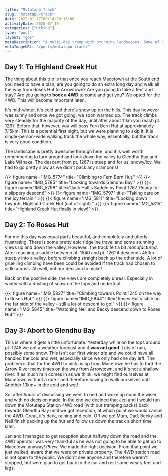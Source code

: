 ```yaml
---
title: "Motatapu Track"
slug: "motatapu-track"
date: 2022-01-17T09:14:28+13:00
activityDate: 2020-07-10
categories: ["Hiking"]
type: "post"
layout: "gps"
metaDescription: "A multi-day tramp with stunning landscapes. Some of the track feels contrived, but it is well worth the trip!"
metaImageURL: "/posts/motatapu-track/"
---
```


## Day 1: To Highland Creek Hut

The thing about this trip is that once you reach [Macetown][1] at the South end you need to have a plan, are you going to do an extra long day and walk all the way from Roses Hut to Arrowtown? Are you going to take a tent and stay? Are you going to __book a 4WD__ to come and get you? We opted for the 4WD. This will become important later..

[1]: https://www.doc.govt.nz/parks-and-recreation/places-to-go/otago/places/macetown-historic-reserve/?tab-id=50578

It's mid-winter, it's cold and there's snow up on the hills. This day however was sunny and once we got going, we soon warmed up. The track climbs very steadily for the majority of the day, until after about 11km you reach pt. 1267. Before that, however, you will pass Fern Bern Hut at approximately 7.15km. This is a potential first night, but we were planning to skip it. It is single-person-wide walking track the whole way, essentially, but the track is very good condition.

The landscape is pretty awesome through here, and it is well worth remembering to turn around and look down the valley to Glendhu Bay and Lake Wānaka. The descent from pt. 1267 is steep and for us, snowy/icy. We had to go pretty slow as we didn't pack any crampons!

{{< figure name="IMG_5774" title="Climbing to Fern Bern Hut." >}}
{{< figure name="IMG_5785" title="Looking towards Glendhu Bay." >}}
{{< figure name="IMG_5796" title="Jack Hall's Saddle by Point 1267. Ready for a slippery descent!" >}}
{{< figure name="IMG_5797" title="Taking care on the icy terrain!" >}}
{{< figure name="IMG_5811" title="Looking down towards Highland Creek Hut (out of sight)." >}}
{{< figure name="IMG_5815" title="Highland Creek Hut finally in view!" >}}

## Day 2: To Roses Hut

For me this day was equal parts beautiful, and completely and utterly frustrating. There is some pretty epic ridgeline travel and some stunning views up and down the valley. However.. the track felt a bit _manufactured_. After reaching a saddle between pt. 1540 and pt. 1261 it descends 450m steeply into a valley, before climbing straight back up the other side. A lot of gruelling climbing have been could be avoided if the track had chosen to sidle across. Ah well, not our decision to make!

Back on the positive side, the views are completely unreal. Especially in winter with a dusting of snow on the tops and underfoot.

{{< figure name="IMG_5837" title="Climbing towards Point 1245 on the way to Roses Hut." >}}
{{< figure name="IMG_5844" title="Roses Hut visible on the far side of the valley - still a lot of descent to go!" >}}
{{< figure name="IMG_5845" title="Watching Neil and Becky descend down to Roses Hut." >}}

## Day 3: Abort to Glendhu Bay

This is where it gets a little unfortunate. Yesterday while on the tops around pt. 1245 we got a weather forecast and it __was not good__. Lots of rain, possibly some snow. This isn't our first winter trip and we could have all handled the cold and wet, especially since we only had one day left. The problem is that for the 4WD to pick us up from Macetown he has to ford the Arrow River many times on the way from Arrowtown, and it's not a shallow river. If as much rain comes in as we think, we might find ourselves at Macetown without a ride - and therefore having to walk ourselves out! Another 10km+ in the cold and wet!

So, after _hours_ of discussing we went to bed and woke up none the wiser and with no decision made. In the end we decided that Jen and I would run down the Motutapu Station 4WD road (with our tramping packs) back towards Glendhu Bay until we got reception, at which point we would cancel the 4WD. Great, it's dark, raining and cold. Off we go! Mum, Dad, Becky and Neil finish packing up the hut and follow us down the track a short time later.

Jen and I managed to get reception about halfway down the road and the 4WD operator was very thankful as he was not going to be able to get up to Macetown anyway! _Phew_. We made the right decision. From that point we just walked, aware that we were on private property. The 4WD station road is not open to the public. We didn't see anyone and therefore weren't stopped, but were glad to get back to the car and rest some weary feet and legs.
